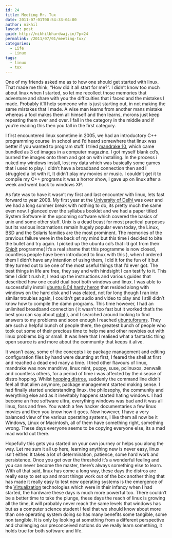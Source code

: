 ```yaml
---
id: 24
title: Meeting Mr. Tux
date: 2011-07-01T00:54:33-04:00
author: nikhil
layout: post
guid: http://nikhilbhardwaj.in/?p=24
permalink: /2011/07/01/meeting-tux/
categories:
  - Life
  - Linux
tags:
  - linux
  - tux
---
```

One of my friends asked me as to how one should get started with linux. That made me think, &#8220;How did it all start for me?&#8221;. I didn&#8217;t know too much about linux when I started, so let me recollect those memories that adventure and share with you the difficulties that i faced and the mistakes I made. Probably it&#8217;ll help someone who is just starting out, in not making the same mistakes that I made. A wise man learns from another mans mistake whereas a fool makes them all himself and then learns, morons just keep repeating them over and over. I fall in the category in the middle and if you&#8217;re reading this then you fall in the first category.<!--more-->

I first encountered linux sometime in 2005, we had an introductory C++ programming course  in school and I&#8217;d heard somewhere that linux was better if you wanted to program stuff. I tried <a href="http://www.mandriva.com/linux/" target="_blank">mandrake 10</a>, which came bundled as 3 cd images in a computer magazine. I got myself blank cd&#8217;s, burned the images onto them and got on with installing. In the process i nuked my windows install, lost my data which was basically some games that i used to play. I didn&#8217;t have a broadband connection then and I struggled a lot with it, It didn&#8217;t play my movies or music. I couldn&#8217;t get it to compile my C++ programs it was a horror show, I gave up on linux after a week and went back to windows XP.

As fate was to have it wasn&#8217;t my first and last encounter with linux, lets fast forward to year 2008. My first year at the <a href="http://www.du.ac.in" target="_blank">University of Delhi </a>was over and we had a long summer break with nothing to do, its pretty much the same even now. I glanced over the syllabus booklet and we had a paper titled System Software in the upcoming software which covered the basics of unix and some other stuff. Unix is a dead beast for most practical purposes but its various incarnations remain hugely popular even today, the Linux, BSD and the Solaris families are the most prominent. The memories of the previous failure were in the back of my mind but this time i decided to bite the bullet and try again. I picked up the ubuntu cd&#8217;s that i&#8217;d got from their <a href="http://www.ubuntu.com/shipit" target="_blank">ShipIt</a> programme( It&#8217;s a real shame that this programme is now closed, countless people have been introduced to linux with this ), when I ordered them I didn&#8217;t have any intention of using them, I did it for the fun of it but they turned out to be one of the most useful things that I&#8217;d ever got. The best things in life are free, they say and with hindsight I can testify to it. This time I didn&#8217;t rush it, I read up the instructions and various guides that described how one could dual boot both windows and linux. I was able to successfully install <a href="https://wiki.ubuntu.com/HardyHeron" target="_blank">ubuntu 8.04 hardy heron</a> that resided along with windows on the hard disk and I was elated, not for long though I ran into similar troubles again, I couldn&#8217;t get audio and video to play and I still didn&#8217;t know how to compile the damn programs. This time however, I had an unlimited broadband connection ( it wasn&#8217;t too fast but it worked that&#8217;s the best you can say about <a href="http://mtnldelhi.in/broadband" target="_blank">mtnl</a> ), and I searched around looking to find answers to my problems and soon enough I reached <a href="http://ubuntuforums.org" target="_blank">ubuntuforums</a>. They are such a helpful bunch of people there, the greatest bunch of people who took out some of their precious time to help me and other newbies out with linux problems big or small. It was here that I realised what a fantastic thing open source is and more about the community that keeps it alive.

It wasn&#8217;t easy, some of the concepts like package management and editing configuration files by hand were daunting at first, I feared the shell at first and reached a dead end many a time. I tried other flavours of linux, mandrake was now mandriva, linux mint, puppy, suse, pclinuxos, zenwalk and countless others, for a period of time i was affected by the disease of distro hopping. Whilst <a href="http://ostatic.com/blog/in-defense-of-distro-hopping" target="_blank">hopping distros</a>, suddenly the command line didn&#8217;t feel all that alien anymore, package management started making sense. I had finally started understanding linux, the philosophy, the community and everything else and as it inevitably happens started hating windows. I had become an free software ultra, everything windows was bad and it was all linux, foss and free. You watch a few hacker documentaries a few linux movies and then you know how it goes. Now however, I have a very balanced view of the various operating systems, I like them all now be it Windows, Linux or Macintosh, all of them have something right, something wrong. These days everyone seems to be copying everyone else, its a mad mad world out there.

Hopefully this gets you started on your own journey or helps you along the way. Let me sum it all up here, learning anything new is never easy, linux isn&#8217;t either. It takes a lot of determination, patience, some hard work and persistence. Once you get over the threshold it&#8217;s a wonderful feeling and you can never become the master, there&#8217;s always something else to learn. With all that said, linux has come a long way, these days the distros are really easy to set up and most things work out of the box another thing that has made it really easy to test new operating systems is the emergence of the <a href="http://en.wikipedia.org/wiki/Virtualization" target="_blank">Virtualization</a> technologies which were in their infancy when I had started, the hardware these days is much more powerful too. There couldn&#8217;t be a better time to take the plunge, these days the reach of linux is growing all the time, it will probably never reach the same levels that windows has but as a computer science student I feel that we should know about more than one operating system doing so has many benefits some tangible, some non tangible. It is only by looking at something from a different perspective and challenging our preconceived notions do we really learn something, it holds true for both software and life.
